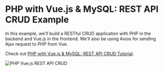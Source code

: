 # PHP with Vue.js & MySQL: REST API CRUD Example

In this example, we'll build a RESTful CRUD application with PHP in the backend and Vue.js in the frontend. 
We'll also be using Axios for sending Ajax request to PHP from Vue.

Check out [PHP with Vue.js & MySQL: REST API CRUD Tutorial](https://www.techiediaries.com/vuejs-php-crud-rest-api-tutorial).

![PHP Vue.js REST API CRUD](https://www.diigo.com/file/image/bbccosoazesrbspqabzdqqbaqpb/PHP%7C+MySQL+%7C+Vue.js+%7C+Axios+Example.jpg)
